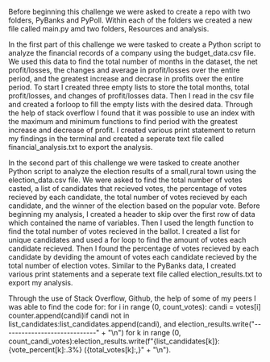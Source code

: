 Before beginning this challenge we were asked to create a repo with two folders, PyBanks and PyPoll. Within each of the folders we created a new file called main.py amd two folders, Resources and analysis. 

In the first part of this challenge we were tasked to create a Python script to analyze the financial records of a company using the budget_data.csv file. We used this data to find the total number of months in the dataset, the net profit/losses, the changes and average in profit/losses over the entire period, and the greatest increase and decrase in profits over the entire period. To start I created three empty lists to store the total months, total profit/losses, and changes of profit/losses data. Then I read in the csv file and created a forloop to fill the empty lists with the desired data. Through the help of stack overflow I found that it was possible to use an index with the maximum and minimum functions to find period with the greatest increase and decrease of profit. I created various print statement to return my findings in the terminal and created a seperate text file called financial_analysis.txt to export the analysis.

In the second part of this challenge we were tasked to create another Python script to analyze the election results of a small,rural town using the election_data.csv file. We were asked to find the total number of votes casted, a list of candidates that recieved votes, the percentage of votes recieved by each candidate, the total number of votes recieved by each candidate, and the winner of the election based on the popular vote. Before beginning my analysis, I created a header to skip over the first row of data which contained the name of variables. Then I used the length function to find the total number of votes recieved in the ballot. I created a list for unique candidates and used a for loop to find the amount of votes each candidate recieved. Then I found the percentage of votes recieved by each candidate by deviding the amount of votes each candidate recieved by the total number of election votes. Similar to the PyBanks data, I created various print statements and a seperate text file called election_results.txt to export my analysis. 

Through the use of Stack Overflow, Github, the help of some of my peers I was able to find the code for:   for i in range (0, count_votes): candi = votes[i] counter.append(candi)if candi not in list_candidates:list_candidates.append(candi), and election_results.write("-----------------------------" + "\n") for k in range (0, count_candi_votes):election_results.write(f"{list_candidates[k]}: {vote_percent[k]:.3%} ({total_votes[k]:,}" + "\n").



